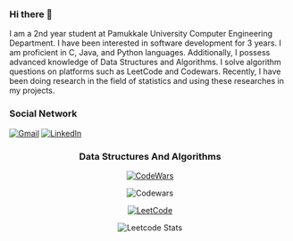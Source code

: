 ### Hi there 👋
I am a 2nd year student at Pamukkale University Computer Engineering Department. I have been interested in software development for 3 years. I am proficient in C, Java, and Python languages. Additionally, I possess advanced knowledge of Data Structures and Algorithms. I solve algorithm questions on platforms such as LeetCode and Codewars.
Recently, I have been doing research in the field of statistics and using these researches in my projects.

### Social Network
[![Gmail](https://img.shields.io/badge/-gmail-white?style=for-the-badge&logo=Gmail)](mailto:tolgaersoy701@gmail.com)
[![LinkedIn](https://img.shields.io/badge/-Linkedin-blue?style=for-the-badge&logo=linkedin)](https://www.linkedin.com/in/tolga-ersoy-466201245)


<center>
  
 ### Data Structures And Algorithms
[![CodeWars](https://img.shields.io/badge/-codewars-black?style=for-the-badge&logo=codewars)](https://www.codewars.com/users/tolgaersoy)


![Codewars](https://github.r2v.ch/codewars?user=tolgaersoy&top_languages=true)


[![LeetCode](https://img.shields.io/badge/-leetcode-black?style=for-the-badge&logo=leetcode)](https://leetcode.com/tolgaersoy/)


![Leetcode Stats](https://leetcard.jacoblin.cool/tolgaersoy?theme=dark)

</center>

<center>




